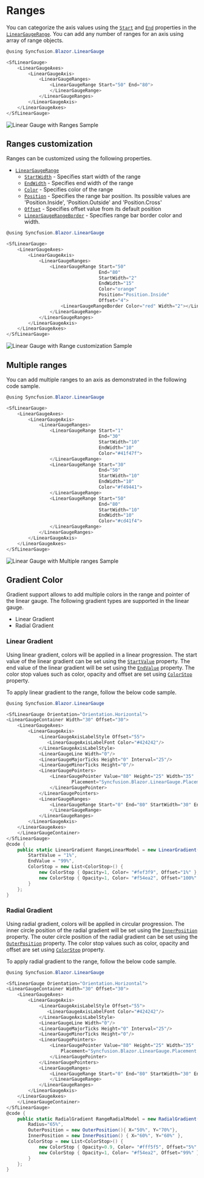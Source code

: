 # Ranges

You can categorize the axis values using the [`Start`](https://help.syncfusion.com/cr/aspnetcore-blazor/Syncfusion.Blazor~Syncfusion.Blazor.LinearGauge.LinearGaugeRange~Start.html) and [`End`](https://help.syncfusion.com/cr/aspnetcore-blazor/Syncfusion.Blazor~Syncfusion.Blazor.LinearGauge.LinearGaugeRange~End.html) properties in the [`LinearGaugeRange`](https://help.syncfusion.com/cr/aspnetcore-blazor/Syncfusion.Blazor~Syncfusion.Blazor.LinearGauge.LinearGaugeRange_members.html). You can add any number of ranges for an axis using array of range objects.

```csharp
@using Syncfusion.Blazor.LinearGauge

<SfLinearGauge>
    <LinearGaugeAxes>
        <LinearGaugeAxis>
            <LinearGaugeRanges>
                <LinearGaugeRange Start="50" End="80">
                </LinearGaugeRange>
            </LinearGaugeRanges>
        </LinearGaugeAxis>
    </LinearGaugeAxes>
</SfLinearGauge>
```

![Linear Gauge with Ranges Sample](images/range.png)

## Ranges customization

Ranges can be customized using the following properties.

* [`LinearGaugeRange`](https://help.syncfusion.com/cr/aspnetcore-blazor/Syncfusion.Blazor~Syncfusion.Blazor.LinearGauge.LinearGaugeRange_members.html)
    * [`StartWidth`](https://help.syncfusion.com/cr/aspnetcore-blazor/Syncfusion.Blazor~Syncfusion.Blazor.LinearGauge.LinearGaugeRange~StartWidth.html) - Specifies start width of the range
    * [`EndWidth`](https://help.syncfusion.com/cr/aspnetcore-blazor/Syncfusion.Blazor~Syncfusion.Blazor.LinearGauge.LinearGaugeRange~EndWidth.html) - Specifies end width of the range
    * [`Color`](https://help.syncfusion.com/cr/aspnetcore-blazor/Syncfusion.Blazor~Syncfusion.Blazor.LinearGauge.LinearGaugeRange~Color.html) - Specifies color of the range
    * [`Position`](https://help.syncfusion.com/cr/cref_files/aspnetcore-blazor/Syncfusion.Blazor~Syncfusion.Blazor.LinearGauge.LinearGaugeRange~Position.html) - Specifies the range bar position. Its possible values are 'Position.Inside', 'Position.Outside' and 'Position.Cross'
    * [`Offset`](https://help.syncfusion.com/cr/cref_files/aspnetcore-blazor/Syncfusion.Blazor~Syncfusion.Blazor.LinearGauge.LinearGaugeRange~Offset.html) - Specifies offset value from its default position
    * [`LinearGaugeRangeBorder`](https://help.syncfusion.com/cr/cref_files/aspnetcore-blazor/Syncfusion.Blazor~Syncfusion.Blazor.LinearGauge.LinearGaugeRangeBorder.html) - Specifies range bar border color and width.

```csharp
@using Syncfusion.Blazor.LinearGauge

<SfLinearGauge>
    <LinearGaugeAxes>
        <LinearGaugeAxis>
            <LinearGaugeRanges>
                <LinearGaugeRange Start="50"
                                  End="80"
                                  StartWidth="2"
                                  EndWidth="15"
                                  Color="orange"
                                  Position="Position.Inside"
                                  Offset="4">
                    <LinearGaugeRangeBorder Color="red" Width="2"></LinearGaugeRangeBorder>
                </LinearGaugeRange>
            </LinearGaugeRanges>
        </LinearGaugeAxis>
    </LinearGaugeAxes>
</SfLinearGauge>
```

![Linear Gauge with Range customization Sample](images/range-custom.png)

## Multiple ranges

You can add multiple ranges to an axis as demonstrated in the following code sample.

```csharp
@using Syncfusion.Blazor.LinearGauge

<SfLinearGauge>
    <LinearGaugeAxes>
        <LinearGaugeAxis>
            <LinearGaugeRanges>
                <LinearGaugeRange Start="1"
                                  End="30"
                                  StartWidth="10"
                                  EndWidth="10"
                                  Color="#41f47f">
                </LinearGaugeRange>
                <LinearGaugeRange Start="30"
                                  End="50"
                                  StartWidth="10"
                                  EndWidth="10"
                                  Color="#f49441">
                </LinearGaugeRange>
                <LinearGaugeRange Start="50"
                                  End="80"
                                  StartWidth="10"
                                  EndWidth="10"
                                  Color="#cd41f4">
                </LinearGaugeRange>
            </LinearGaugeRanges>
        </LinearGaugeAxis>
    </LinearGaugeAxes>
</SfLinearGauge>
```

![Linear Gauge with Multiple ranges Sample](images/multiple-range.png)

## Gradient Color

Gradient support allows to add multiple colors in the range and pointer of the linear gauge. The following gradient types are supported in the linear gauge.

* Linear Gradient
* Radial Gradient

### Linear Gradient

Using linear gradient, colors will be applied in a linear progression. The start value of the linear gradient can be set using the [`StartValue`](https://help.syncfusion.com/cr/blazor/Syncfusion.Blazor~Syncfusion.Blazor.LinearGauge.LinearGaugeLinearGradient~StartValue.html) property. The end value of the linear gradient will be set using the [`EndValue`](https://help.syncfusion.com/cr/blazor/Syncfusion.Blazor~Syncfusion.Blazor.LinearGauge.LinearGaugeLinearGradient~EndValue.html) property. The color stop values such as color, opacity and offset are set using [`ColorStop`](https://help.syncfusion.com/cr/blazor/Syncfusion.Blazor~Syncfusion.Blazor.LinearGauge.LinearGaugeLinearGradient~ColorStop.html) property.

To apply linear gradient to the range, follow the below code sample.

```csharp
@using Syncfusion.Blazor.LinearGauge

<SfLinearGauge Orientation="Orientation.Horizontal">
<LinearGaugeContainer Width="30" Offset="30">
    <LinearGaugeAxes>
        <LinearGaugeAxis>
            <LinearGaugeAxisLabelStyle Offset="55">
               <LinearGaugeAxisLabelFont Color="#424242"/>
            </LinearGaugeAxisLabelStyle>
            <LinearGaugeLine Width="0"/>
            <LinearGaugeMajorTicks Height="0" Interval="25"/>
            <LinearGaugeMinorTicks Height="0"/>
            <LinearGaugePointers>
                <LinearGaugePointer Value="80" Height="25" Width="35"  Offset="-40" Color="#f54ea2"               MarkerType="MarkerType.Triangle"
                        Placement="Syncfusion.Blazor.LinearGauge.Placement.Near">
                </LinearGaugePointer>
            </LinearGaugePointers>
            <LinearGaugeRanges>
                <LinearGaugeRange Start="0" End="80" StartWidth="30" EndWidth="30" Offset="30" LinearGradient="@RangeLinearModel">
                </LinearGaugeRange>
            </LinearGaugeRanges>
        </LinearGaugeAxis>
    </LinearGaugeAxes>
    </LinearGaugeContainer>
</SfLinearGauge>
@code {
    public static LinearGradient RangeLinearModel = new LinearGradient() {
        StartValue = "1%",
        EndValue = "99%",
        ColorStop = new List<ColorStop>() {
            new ColorStop { Opacity=1, Color= "#fef3f9", Offset="1%" },
            new ColorStop { Opacity=1, Color= "#f54ea2", Offset="100%" }
        }
    };
}
```

### Radial Gradient

Using radial gradient, colors will be applied in circular progression. The inner circle position of the radial gradient will be set using the [`InnerPosition`](https://help.syncfusion.com/cr/blazor/Syncfusion.Blazor~Syncfusion.Blazor.LinearGauge.LinearGaugeRadialGradient~InnerPosition.html) property. The outer circle position of the radial gradient can be set using the [`OuterPosition`](https://help.syncfusion.com/cr/blazor/Syncfusion.Blazor~Syncfusion.Blazor.LinearGauge.LinearGaugeRadialGradient~OuterPosition.html) property. The color stop values such as color, opacity and offset are set using [`ColorStop`](https://help.syncfusion.com/cr/blazor/Syncfusion.Blazor~Syncfusion.Blazor.LinearGauge.LinearGaugeRadialGradient~ColorStop.html) property.

To apply radial gradient to the range, follow the below code sample.

```csharp
@using Syncfusion.Blazor.LinearGauge

<SfLinearGauge Orientation="Orientation.Horizontal">
<LinearGaugeContainer Width="30" Offset="30">
    <LinearGaugeAxes>
        <LinearGaugeAxis>
            <LinearGaugeAxisLabelStyle Offset="55">
               <LinearGaugeAxisLabelFont Color="#424242"/>
            </LinearGaugeAxisLabelStyle>
            <LinearGaugeLine Width="0"/>
            <LinearGaugeMajorTicks Height="0" Interval="25"/>
            <LinearGaugeMinorTicks Height="0"/>
            <LinearGaugePointers>
                <LinearGaugePointer Value="80" Height="25" Width="35"  Offset="-40" Color="#f54ea2"               MarkerType="MarkerType.Triangle"
                    Placement="Syncfusion.Blazor.LinearGauge.Placement.Near">
                </LinearGaugePointer>
            </LinearGaugePointers>
            <LinearGaugeRanges>
                <LinearGaugeRange Start="0" End="80" StartWidth="30" EndWidth="30" Offset="30" RadialGradient="@RangeRadialModel">
                </LinearGaugeRange>
            </LinearGaugeRanges>
        </LinearGaugeAxis>
    </LinearGaugeAxes>
    </LinearGaugeContainer>
</SfLinearGauge>
@code {
    public static RadialGradient RangeRadialModel = new RadialGradient() {
        Radius="65%",
        OuterPosition = new OuterPosition(){ X="50%", Y="70%"},
        InnerPosition = new InnerPosition() { X="60%", Y="60%" },
        ColorStop = new List<ColorStop>() {
            new ColorStop { Opacity=0.9, Color= "#fff5f5", Offset="5%" },
            new ColorStop { Opacity=1, Color= "#f54ea2", Offset="99%" }
        }
    };
}
```